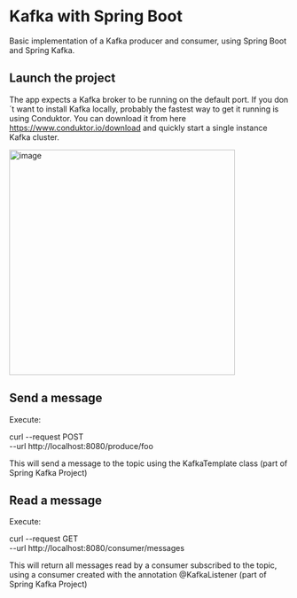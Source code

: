 # Kafka with Spring Boot 

Basic implementation of a Kafka producer and consumer, using Spring Boot and Spring Kafka.

## Launch the project

The app expects a Kafka broker to be running on the default port. If you don´t want to install Kafka locally, probably the fastest way to get it running is using Conduktor.
You can download it from here https://www.conduktor.io/download and quickly start a single instance Kafka cluster.

<img width="407" alt="image" src="https://user-images.githubusercontent.com/25701657/187345811-c1075b8f-cd95-41c7-b723-ff97aedd7e06.png">


## Send a message

Execute: 

curl --request POST \
  --url http://localhost:8080/produce/foo

This will send a message to the topic using the KafkaTemplate class (part of Spring Kafka Project)

## Read a message

Execute:

curl --request GET \
  --url http://localhost:8080/consumer/messages
  
  This will return all messages read by a consumer subscribed to the topic, using a consumer created with the annotation @KafkaListener (part of Spring Kafka Project)

